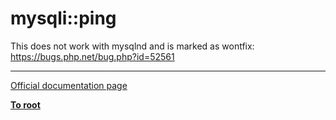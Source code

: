 # mysqli::ping



This does not work with mysqlnd and is marked as wontfix: https://bugs.php.net/bug.php?id=52561  

---

[Official documentation page](https://www.php.net/manual/en/mysqli.ping.php)

**[To root](/README.md)**